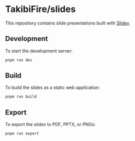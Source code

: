 # TakibiFire/slides

This repository contains slide presentations built with [Slidev](https://sli.dev/).

## Development

To start the development server:

```bash
pnpm run dev
```

## Build

To build the slides as a static web application:

```bash
pnpm run build
```

## Export

To export the slides to PDF, PPTX, or PNGs:

```bash
pnpm run export